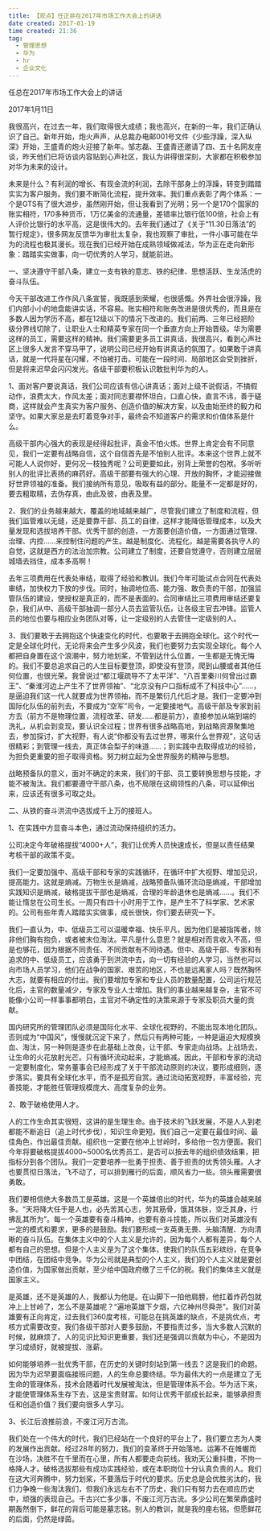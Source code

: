 ```yaml
---
title: 【观点】任正非在2017年市场工作大会上的讲话  
date created: 2017-01-19  
time created: 21:36  
tag:   
  - 管理思想   
  - 华为   
  - hr   
  - 企业文化  
---
```


任总在2017年市场工作大会上的讲话  

2017年1月11日  

我很高兴，在过去一年，我们取得很大成绩；我也高兴，在新的一年，我们正确认识了自己。新年开始，炮火声声，从总裁办电邮001号文件《少些浮躁，深入纵深》开始，王盛青的炮火迎接了新年。邹志磊、王盛青还邀请了四、五十名网友座谈，昨天他们已将访谈内容贴到心声社区，我认为讲得很深刻，大家都在积极参加对华为未来的设计。  

未来是什么？有利润的增长、有现金流的利润，去除干部身上的浮躁，转变到踏踏实实为客户服务。我们要不断简化流程，提升效率。我们重点表彰了两个体系：一个是GTS有了很大进步，虽然刚开始，但让我看到了光明；另一个是170个国家的账实相符，170多种货币，1万亿美金的流通量，差错率比银行低100倍，社会上有人评价比银行的水平高，这是很伟大的。去年我们通过了《关于“11.30日落法”的暂行规定》，很多网友反馈华为审批太复杂，我也观察了审批，一件小事可能在华为的流程也极其漫长。现在我们已经开始在成熟领域做减法，华为正在走向新形象：踏踏实实做事，向一切优秀的人学习，就能前进。  

一、坚决遵守干部八条，建立一支有铁的意志、铁的纪律、思想活跃、生龙活虎的奋斗队伍。  

今天干部改进工作作风八条宣誓，我既感到荣耀，也很感慨。外界社会很浮躁，我们内部小小的地盘能讲实话，不容易。账实相符和账务改进是很优秀的，而且是在多数人因为学历不高，都在12级以下的情况下改进的。我们前两、三年已经把阶级分界线切除了，让职业人士和精英专家在同一个垂直方向上开始晋级。华为需要这样的员工，需要这样的精神。我们需要更多员工讲真话，我很高兴，看到心声社区上很多人发言不穿马甲了，说明公司已经开始有讲真话的氛围了。如果敢于讲真话，就是一代将星在闪耀，不怕被打击。可能在一段时间、局部地区会受到挫折，但是将来迟早会闪闪发光。各级干部要积极认识敢批判华为的人。  

1、面对客户要说真话，我们公司应该有信心讲真话；面对上级不说假话，不搞假动作，浪费太大，作风太差；面对同志要襟怀坦白，口直心快，直言不讳，善于磋商，这样就会产生真实为客户服务、创造价值的解决方案，以及由始至终的毅力和坚守。如果大家总是去盯着竞争对手，最终会不知道客户的需求和价值体系是什么。  

高级干部内心强大的表现是经得起批评，真金不怕火炼。世界上肯定会有不同意见，我们一定要有战略自信，这个自信首先是不怕别人批评。本来这个世界上就不可能人人说你好，更何况一枝独秀呢？公司更要如此，别背上荣誉的包袱。多听听别人的批评比表扬的麻药好。高级干部要有强大的心理、开放的胸怀，才能迎接做好世界领袖的准备。我们接纳所有意见，吸取有益的部分。能量不一定都是好的，要去粗取精，去伪存真，由此及彼，由表及里。  

2、我们的业务越来越大，覆盖的地域越来越广，尽管我们建立了制度和流程，但我们监管难以无缝，还是要靠干部、员工的自律，这样才能降低管理成本，以及大量发现和选拔培养干部。优秀干部的创造，一方面要创造价值，一方面通过管理、治理、内控……来控制住问题的产生。越是制度化、流程化，越是需要各执守人的自觉，这就是西方的法治加宗教。公司建立了制度，还要自觉遵守，否则建立层层城墙去挡住，成本多高啊！  

去年三项费用在代表处审结，取得了经验和教训。我们今年可能试点合同在代表处审结，加快权力下放的步伐。同时，抽调地位高、能力强、敢负责的干部，加强监管队伍的建设，使授权是真正的，而不是表面的。合同审结比三项费用审结还要复杂，我们从中、高级干部抽调一部分人员去监管队伍，让各级主官去冲锋。监管人员的地位也要与相应业务团队对等，让一定级别的人去管住一定级别的人。  

3、我们要敢于去拥抱这个快速变化的时代，也要敢于去拥抱全球化。这个时代一定是全球化时代，无论将来会产生多少风波，我们也要努力去实现全球化。每个人都把自身置在这个浪潮中，努力地划桨，不管到达什么位置，一生都是无愧无悔的。我们不要总追求自己的人生目标要登顶，即使没有登顶，爬到山腰或者其他任何位置，也很光荣。我曾说过“都江堰疏导不了太平洋”、“八百里秦川何曾出过霸王”、“秦淮河边上产生不了世界领袖”、“北京没有户口指标成不了科技中心”……，是逼迫我们这一代人就要成为世界领袖，而不是繁衍几代后才是。我们一定要冲到国际化队伍的前列去，不要成为“空军”司令，一定要接地气。高级干部及专家到前方去（前方不是物理位置，流程改革、研发……都是前方），直接参加从端到端的洗礼，从机会到变现，要认识全过程；世界有很多战略高地，到战略资源聚集地去，参加探讨，扩大视野，有人说“你都没有去过世界，哪来什么世界观”，这句话很精彩；到管理一线去，真正体会梨子的味道……；到实践中去取得成功的经验，为担负更重要的担子取得资格。努力树立起为全世界服务的精神与思想。  

战略预备队的意义，面对不确定的未来，我们的干部、员工要转换思想与技能，才能不被淘汰。我们都要遵守干部八条，也不局限在这纲领性的八条，可以延伸出来，应该还有很多可取之处。  

二、从铁的奋斗洪流中选拔成千上万的接班人。  

1、在实践中方显奋斗本色，通过流动保持组织的活力。  

公司决定今年破格提拔“4000+人”，我们让优秀人员快速成长，但是以责任结果考核干部的政策不变。  

我们一定要加强中、高级干部和专家的实践循环，在循环中扩大视野、增加见识，提高能力。这就是熵减。万物生长是熵减，战略预备队循环流动是熵减，干部增加实践知识是熵减，破格提拔干部也是熵减，合理的年龄退休也是熵减……。我们不能让惰怠在公司生长。一周只有四十小时用于工作，是产生不了科学家、艺术家的。公司有些年青人踏踏实实做事，成长很快，你们要去研究一下。  

我们一直认为，中、低级员工可以温暖幸福、快乐平凡，因为他们是被指挥者，除非他们胸有抱负，或者被末位淘汰。平凡是什么意思？就是相对而言收入不高，但是也够花，因为根据不同责任、不同贡献有不同待遇。但中、高级干部、专家和有追求的中、低级员工，应该勇于到洪流中去，向一切有经验的人学习，当然也可以向市场人员学习，他们在战争的国家、艰苦的地区，不也是远离家人吗？既然胸怀大志，就要有相应的付出。我们要增加专家和专业人员的数量配置，公司运行规范化后，主官的数量减少，专家及专业人士增加。我们的事业越来越复杂，主官不可能像小公司一样事事都明白，主官对不确定性的决策来源于专家及职员大量的贡献。  

国内研究所的管理团队必须是国际化水平、全球化视野的，不能出现本地化团队。否则成为“中国风”，慢慢就沉淀下来了，然后只有两种可能，一种是逼迫大规模换血、淘汰，另一种则是逐步在此基础上改良，让干部、专家走向战场。上战场去，让生命的火花放射光芒。只有循环流动起来，才能熵减。因此，干部和专家的流动一定要制度化，常务董事会已经形成了关于干部流动原则的决议，要形成细则，逐步落实。要具有全球化水平，而不是孤芳自赏。通过流动拓宽视野，丰富经验，完善技能，才能胜任管理规模庞大、高度复杂的业务。  

2、敢于破格使用人才。  

人的工作生命其实很短，这讲的是生理生命。由于技术的飞跃发展，不是人人到老都能不断追日（追上时代步伐），知识生命更短。我们自己一定要在最佳时间、最佳角色，作出最佳贡献。组织也一定要在他冲上甘岭时，多给他一包方便面。我们今年将要破格提拔4000~5000名优秀员工，是否可以按去年的组织绩效结果，把指标分到各个团队。我们一定要培养一批勇于担责、善于担责的优秀领头雁。人才也要贯彻日落法，飞不动了，可以排到雁行的后面，顺风省力一些。领头雁需要很勇敢。  

我们要相信绝大多数员工是英雄。这是一个英雄倍出的时代，华为的英雄会越来越多。“天将降大任于是人也，必先苦其心志，劳其筋骨，饿其体肤，空乏其身，行拂乱其所为”。每一个英雄要有奋斗精神，也要有奋斗技能，所以我们对英雄没有一定的模式和要求，更多的是鼓励。我们要形成一支英勇无畏、头脑清醒、方向清晰的奋斗队伍。在集体主义中的个人主义是允许的，因为每个人都有差异，每个人都有自己的思想。但是个人主义是为了这个集体，使我们的队伍五彩缤纷，在竞争中团结，在团结中竞争。华为公司就是典型的个人主义，我们的个人主义就是要创造价值，为国家做出贡献，至少给中国政府缴了三千亿的税。我们的集体主义就是国家主义。  

是英雄，还不是英雄的人，我都认为他是。在山脚下一拍他肩膀，他扛着炸药包就冲上上甘岭了，怎么不是英雄呢？“遍地英雄下夕烟，六亿神州尽舜尧”。我们对英雄要有正向肯定，过去我们360度考核，可能总在挑英雄的缺点，不是挑优点，考核方式需要改变。我们各级干部对人要多鼓励，不要指责过多，当大多数人沉默的时候，就麻烦了。人的见识比知识更重要，我们还是强调以贡献为中心，不是因为学习成绩好，就被提拔、涨薪。  

如何能够培养一批优秀干部，在历史的关键时刻站到第一线去？这是我们的命题。因为华为迟早要面临接班问题，人的生命总要终结。华为最伟大的一点是建立了无生命的管理体系，技术会随着时代发展被淘汰，但是管理体系不会。华为活下来，才能使管理体系生存下去，这是宝贵财富。如何让优秀干部成长起来，能够承担责任和创造价值？我们要向很多人学习。  

3、长江后浪推前浪，不废江河万古流。  

我们处在一个伟大的时代，我们已经站在一个良好的平台上了，我们要立志为人类的发展作出贡献。经过28年的努力，我们的变革终于开始落地。运筹不在帷幄而在沙场，决胜不在千里而在心里，所有人都要走向前线。我劝天公重抖擞，不拘一格降人才。破格选拔那些有成功实践经验，或在本职岗位十分认真负责的人。我们在这大河奔腾中，努力划桨，不要落后于时代的要求。历史总是会优胜劣汰的，我们力争晚一些淘汰我们，但我们永远左右不了历史，我们只有努力去在顺应历史中，顽强的表现自己。千古兴亡多少事，不废江河万古流。多少公司在繁荣鼎盛时期轰然倒下，鲜花的背后可能是墓志铭。别人的教训，就是我的座右铭。但愿鲜花的后面，仍然是绿茵。  